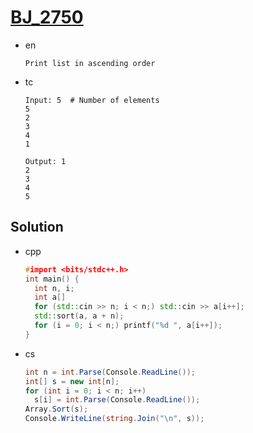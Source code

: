 # [BJ_2750](https://acmicpc.net/problem/2750)

* en

  ```en
  Print list in ascending order
  ```

* tc

  ```tc
  Input: 5  # Number of elements
  5
  2
  3
  4
  1

  Output: 1
  2
  3
  4
  5
  ```

## Solution

* cpp

  ```cpp
  #import <bits/stdc++.h>
  int main() {
    int n, i;
    int a[]
    for (std::cin >> n; i < n;) std::cin >> a[i++];
    std::sort(a, a + n);
    for (i = 0; i < n;) printf("%d ", a[i++]);
  }
  ```

* cs

  ```cs
  int n = int.Parse(Console.ReadLine());
  int[] s = new int[n];
  for (int i = 0; i < n; i++)
    s[i] = int.Parse(Console.ReadLine());
  Array.Sort(s);
  Console.WriteLine(string.Join("\n", s));
  ```
